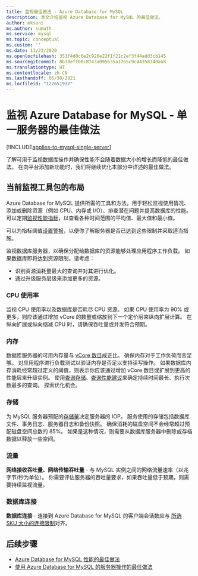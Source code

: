 ```yaml
---
title: 监视最佳做法 - Azure Database for MySQL
description: 本文介绍监视 Azure Database for MySQL 的最佳做法。
author: mksuni
ms.author: sumuth
ms.service: mysql
ms.topic: conceptual
ms.custom: ''
ms.date: 11/23/2020
ms.openlocfilehash: 351f4d0c6e2c920e22f1f21c2ef3f44add3cb145
ms.sourcegitcommit: 8b38eff08c8743a095635a1765c9c44358340aa8
ms.translationtype: HT
ms.contentlocale: zh-CN
ms.lasthandoff: 06/30/2021
ms.locfileid: "122651937"
---
```

# <a name="best-practices-for-monitoring-azure-database-for-mysql---single-server"></a>监视 Azure Database for MySQL - 单一服务器的最佳做法

[!INCLUDE[applies-to-mysql-single-server](includes/applies-to-mysql-single-server.md)]

了解可用于监视数据库操作并确保性能不会随着数据大小的增长而降低的最佳做法。 在向平台添加新功能时，我们将继续优化本部分中详述的最佳做法。

## <a name="layout-of-the-current-monitoring-toolkit"></a>当前监视工具包的布局

Azure Database for MySQL 提供所需的工具和方法，用于轻松监视使用情况、添加或删除资源（例如 CPU、内存或 I/O）、排查潜在问题并提高数据库的性能。 可以定期[监视性能指标](concepts-monitoring.md#metrics)，以查看各种时间范围的平均值、最大值和最小值。

可以为指标阈值[设置警报](howto-alert-on-metric.md#create-an-alert-rule-on-a-metric-from-the-azure-portal)，以便你了解服务器是否已达到这些限制并采取适当措施。

监视数据库服务器，以确保分配给数据库的资源能够处理应用程序工作负载。 如果数据库即将达到资源限制，请考虑：

* 识别资源消耗量最大的查询并对其进行优化。
* 通过升级服务层级来添加更多的资源。

### <a name="cpu-utilization"></a>CPU 使用率

监视 CPU 使用率以及数据库是否耗尽 CPU 资源。 如果 CPU 使用率为 90% 或更多，则应该通过增加 vCore 的数量或缩放到下一个定价层来纵向扩展计算。  在纵向扩展或纵向缩减 CPU 时，请确保吞吐量或并发符合预期。 

### <a name="memory"></a>内存

数据库服务器的可用内存量与 [vCore 数目](concepts-pricing-tiers.md)成正比。 确保内存对于工作负荷而言足够。 对应用程序进行负载测试以验证内存是否足以支持读写操作。 如果数据库内存消耗经常超过定义的阈值，则表示你应该通过增加 vCore 数目或扩展到更高的性能层来升级实例。 使用[查询存储](concepts-query-store.md)、[查询性能建议](concepts-performance-recommendations.md)来确定持续时间最长、执行次数最多的查询。 探索优化机会。 

### <a name="storage"></a>存储

为 MySQL 服务器预配的[存储量](howto-create-manage-server-portal.md#scale-compute-and-storage)决定服务器的 IOP。 服务使用的存储包括数据库文件、事务日志、服务器日志和备份快照。 确保消耗的磁盘空间不会经常超过预配磁盘空间总数的 85%。 如果是这种情况，则需要从数据库服务器中删除或存档数据以释放一些空间。 

### <a name="network-traffic"></a>流量

**网络接收吞吐量、网络传输吞吐量** - 与 MySQL 实例之间的网络流量速率（以兆字节/秒为单位）。 你需要评估服务器的吞吐量要求，如果吞吐量低于预期，则需要持续监视流量。 

### <a name="database-connections"></a>数据库连接

**数据库连接** - 连接到 Azure Database for MySQL 的客户端会话数应与 [所选 SKU 大小的连接限制](concepts-server-parameters.md#max_connections)对齐。

## <a name="next-steps"></a>后续步骤

* [Azure Database for MySQL 性能的最佳做法](concept-performance-best-practices.md)
* [使用 Azure Database for MySQL 的服务器操作的最佳做法](concept-operation-excellence-best-practices.md)
